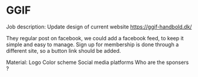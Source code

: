 # GGIF

Job description:
Update design of current website
https://ggif-handbold.dk/

They regular post on facebook, we could add a facebook feed, to keep it simple and easy to manage.
Sign up for membership is done through a different site, so a button link should be added.

Material:
Logo
Color scheme
Social media platforms
Who are the sponsers ?
